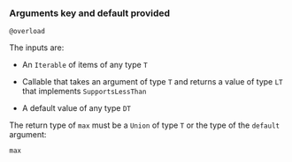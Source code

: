 ### Arguments key and default provided

```
@overload
```

The inputs are:

- An `Iterable` of items of any type `T`
    
- Callable that takes an argument of type `T` and returns a value of type `LT` that implements `SupportsLessThan`
    
- A default value of any type `DT`
    

The return type of `max` must be a `Union` of type `T` or the type of the `default` argument:

```
max
```